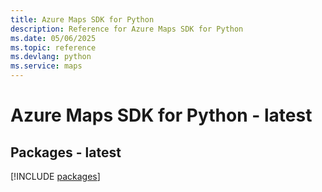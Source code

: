 ```yaml
---
title: Azure Maps SDK for Python
description: Reference for Azure Maps SDK for Python
ms.date: 05/06/2025
ms.topic: reference
ms.devlang: python
ms.service: maps
---
```

# Azure Maps SDK for Python - latest
## Packages - latest
[!INCLUDE [packages](maps-index.md)]